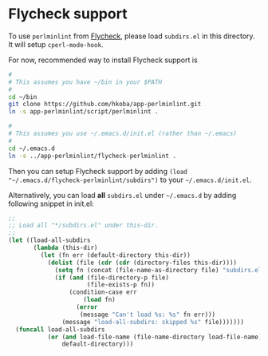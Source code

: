Flycheck support
====================

To use `perlminlint` from 
[Flycheck](http://flycheck.readthedocs.org/en/latest/index.html),
please load `subdirs.el` in this directory.
It will setup `cperl-mode-hook`.

For now, recommended way to install Flycheck support is

```sh
#
# This assumes you have ~/bin in your $PATH
#
cd ~/bin
git clone https://github.com/hkoba/app-perlminlint.git
ln -s app-perlminlint/script/perlminlint .

#
# This assumes you use ~/.emacs.d/init.el (rather than ~/.emacs)
#
cd ~/.emacs.d
ln -s ../app-perlminlint/flycheck-perlminlint .
```

Then you can setup Flycheck support by adding
`(load "~/.emacs.d/flycheck-perlminlint/subdirs")`
to your `~/.emacs.d/init.el`.

Alternatively, you can load **all** `subdirs.el` under `~/.emacs.d`
by adding following snippet in init.el:

```lisp
;;
;; Load all "*/subdirs.el" under this-dir.
;;
(let ((load-all-subdirs
       (lambda (this-dir)
         (let (fn err (default-directory this-dir))
           (dolist (file (cdr (cdr (directory-files this-dir))))
             (setq fn (concat (file-name-as-directory file) "subdirs.el"))
             (if (and (file-directory-p file)
                      (file-exists-p fn))
                 (condition-case err
                     (load fn)
                   (error
                    (message "Can't load %s: %s" fn err)))
               (message "load-all-subdirs: skipped %s" file)))))))
  (funcall load-all-subdirs
           (or (and load-file-name (file-name-directory load-file-name))
               default-directory)))
```
